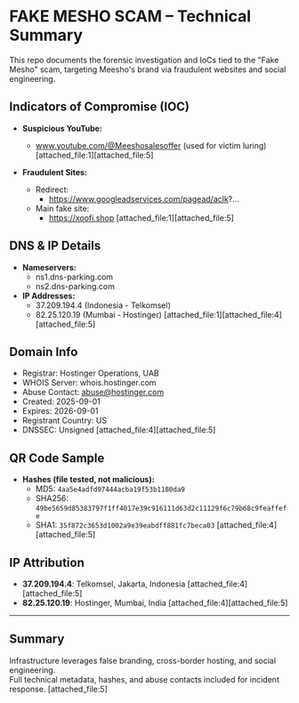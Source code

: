 # FAKE MESHO SCAM – Technical Summary

This repo documents the forensic investigation and IoCs tied to the "Fake Mesho" scam, targeting Meesho's brand via fraudulent websites and social engineering.

## Indicators of Compromise (IOC)

- **Suspicious YouTube:**  
  - www.youtube.com/@Meeshosalesoffer (used for victim luring) [attached_file:1][attached_file:5]

- **Fraudulent Sites:**  
  - Redirect:  
    - https://www.googleadservices.com/pagead/aclk?...  
  - Main fake site:  
    - https://xoofi.shop [attached_file:1][attached_file:5]

## DNS & IP Details

- **Nameservers:**  
  - ns1.dns-parking.com  
  - ns2.dns-parking.com  
- **IP Addresses:**  
  - 37.209.194.4 (Indonesia - Telkomsel)  
  - 82.25.120.19 (Mumbai - Hostinger) [attached_file:1][attached_file:4][attached_file:5]

## Domain Info

- Registrar: Hostinger Operations, UAB
- WHOIS Server: whois.hostinger.com
- Abuse Contact: abuse@hostinger.com
- Created: 2025-09-01
- Expires: 2026-09-01
- Registrant Country: US
- DNSSEC: Unsigned [attached_file:4][attached_file:5]

## QR Code Sample

- **Hashes (file tested, not malicious):**
  - MD5: `4aa5e4adfd97444acba19f53b1180da9`
  - SHA256: `49be5659d85383797f1ff4017e39c916111d63d2c11129f6c79b68c9feaffefe`
  - SHA1: `35f872c3653d1002a9e39eabdff881fc7beca03` [attached_file:4][attached_file:5]

## IP Attribution

- **37.209.194.4**: Telkomsel, Jakarta, Indonesia [attached_file:4][attached_file:5]
- **82.25.120.19**: Hostinger, Mumbai, India [attached_file:4][attached_file:5]

---

## Summary

Infrastructure leverages false branding, cross-border hosting, and social engineering.  
Full technical metadata, hashes, and abuse contacts included for incident response. [attached_file:5]


